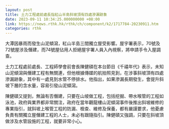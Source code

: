 ```yaml
---
layout: post
title: 土力工程處前處長指紅山半島斜坡頂有四處滲漏跡象
date: 2023-09-11 10:34:25.000000000 +08:00
link: https://news.rthk.hk/rthk/ch/component/k2/1717784-20230911.htm
categories: rthk
---
```


大潭因暴雨而發生山泥傾瀉，紅山半島三間獨立屋受影響。屋宇署表示，70號及72號屋涉及僭建，而74號屋佔用人拒絕屋宇署人員入內視察，將申請手令入屋調查。 

土力工程處前處長、工程師學會前會長陳健碩在本台節目《千禧年代》表示，未知山泥傾瀉與僭建工程有無關連，但他根據傳媒的航拍照見到，在涉事斜坡頂有四處滲漏跡象，其中有一處見到水管不停排水。他指出，如果滲漏長期發生，會提升斜坡下層的含水量，容易引發山泥傾瀉。

陳健碩又提到，無論有否僭建，只要在山坡做工程，包括挖掘、帶水喉管的工程如泳池，政府與業界都非常關注，政府在當年觀龍樓山泥傾瀉事件後推出斜坡維修的專業指引，就斜坡上喉管工程的防漏、檢查、維修及保養，都有嚴謹要求，他憂慮負責有關獨立屋僭建工程的人士，未必有跟隨指引。陳健碩又強調，只要在斜坡頂做涉及水管設施的工程，就要非常小心。
